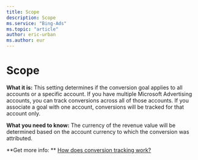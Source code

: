 ```yaml
---
title: Scope
description: Scope
ms.service: "Bing-Ads"
ms.topic: "article"
author: eric-urban
ms.author: eur
---
```


# Scope

**What it is:** This setting determines if the conversion goal applies to all accounts or a specific account. If you have multiple Microsoft Advertising accounts, you can track conversions across all of those accounts. If you associate a goal with one account, conversions will be tracked for that account only.

**What you need to know:** The currency of the revenue value will be determined based on the account currency to which the conversion was attributed.

**Get more info: **    [How does conversion tracking work?](../hlp_BA_CONC_UETv2HowCTWorks.md)


